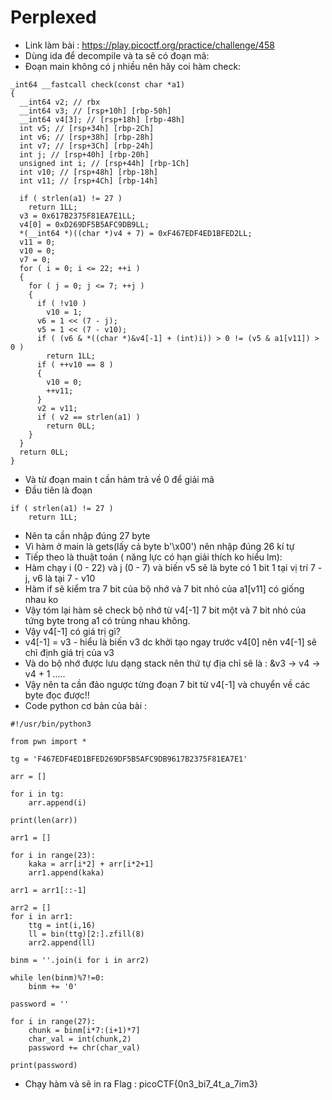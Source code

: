 # Perplexed
- Link làm bài : https://play.picoctf.org/practice/challenge/458
- Dùng ida để decompile và ta sẽ có đoạn mã:
- Đoạn main không có j nhiều nên hãy coi hàm check:
```
_int64 __fastcall check(const char *a1)
{
  __int64 v2; // rbx
  __int64 v3; // [rsp+10h] [rbp-50h]
  __int64 v4[3]; // [rsp+18h] [rbp-48h]
  int v5; // [rsp+34h] [rbp-2Ch]
  int v6; // [rsp+38h] [rbp-28h]
  int v7; // [rsp+3Ch] [rbp-24h]
  int j; // [rsp+40h] [rbp-20h]
  unsigned int i; // [rsp+44h] [rbp-1Ch]
  int v10; // [rsp+48h] [rbp-18h]
  int v11; // [rsp+4Ch] [rbp-14h]

  if ( strlen(a1) != 27 )
    return 1LL;
  v3 = 0x617B2375F81EA7E1LL;
  v4[0] = 0xD269DF5B5AFC9DB9LL;
  *(__int64 *)((char *)v4 + 7) = 0xF467EDF4ED1BFED2LL;
  v11 = 0;
  v10 = 0;
  v7 = 0;
  for ( i = 0; i <= 22; ++i )
  {
    for ( j = 0; j <= 7; ++j )
    {
      if ( !v10 )
        v10 = 1;
      v6 = 1 << (7 - j);
      v5 = 1 << (7 - v10);
      if ( (v6 & *((char *)&v4[-1] + (int)i)) > 0 != (v5 & a1[v11]) > 0 )
        return 1LL;
      if ( ++v10 == 8 )
      {
        v10 = 0;
        ++v11;
      }
      v2 = v11;
      if ( v2 == strlen(a1) )
        return 0LL;
    }
  }
  return 0LL;
}
```
- Và từ đoạn main t cần hàm trả về 0 để giải mã
- Đầu tiên là đoạn 
```
if ( strlen(a1) != 27 )
    return 1LL;
``` 
- Nên ta cần nhập đúng 27 byte
- Vì hàm ở main là gets(lấy cả byte b'\x00') nên nhập đúng 26 kí tự
- Tiếp theo là thuật toán ( năng lực có hạn giải thích ko hiểu lm):
- Hàm chạy i (0 - 22) và j (0 - 7) và biến v5 sẽ là byte có 1 bit 1 tại vị trí 7 - j, v6 là tại 7 - v10
- Hàm if sẽ kiểm tra 7 bit của bộ nhớ và 7 bit nhỏ của a1[v11] có giống nhau ko
- Vậy tóm lại hàm sẽ check bộ nhớ từ v4[-1] 7 bit một và 7 bit nhỏ của tứng byte trong a1 có trùng nhau không.
- Vậy v4[-1] có giá trị gì?
- v4[-1] = v3 - hiểu là biến v3 dc khởi tạo ngay trước v4[0] nên v4[-1] sẽ chỉ định giá trị của v3
- Và do bộ nhớ được lưu dạng stack nên thứ tự địa chỉ sẽ là : &v3 -> v4 -> v4 + 1 .....
- Vậy nên ta cần đảo ngược từng đoạn 7 bit từ v4[-1] và chuyển về các byte đọc được!!
- Code python cơ bản của bài :
```
#!/usr/bin/python3

from pwn import *

tg = 'F467EDF4ED1BFED269DF5B5AFC9DB9617B2375F81EA7E1'

arr = []

for i in tg:
	arr.append(i)

print(len(arr))

arr1 = []

for i in range(23):
	kaka = arr[i*2] + arr[i*2+1]
	arr1.append(kaka)

arr1 = arr1[::-1]

arr2 = []
for i in arr1:
	ttg = int(i,16)
	ll = bin(ttg)[2:].zfill(8)
	arr2.append(ll)

binm = ''.join(i for i in arr2)

while len(binm)%7!=0:
	binm += '0'

password = ''

for i in range(27):
	chunk = binm[i*7:(i+1)*7]
	char_val = int(chunk,2)
	password += chr(char_val)

print(password)
```
- Chạy hàm và sẽ in ra Flag : picoCTF{0n3_bi7_4t_a_7im3}